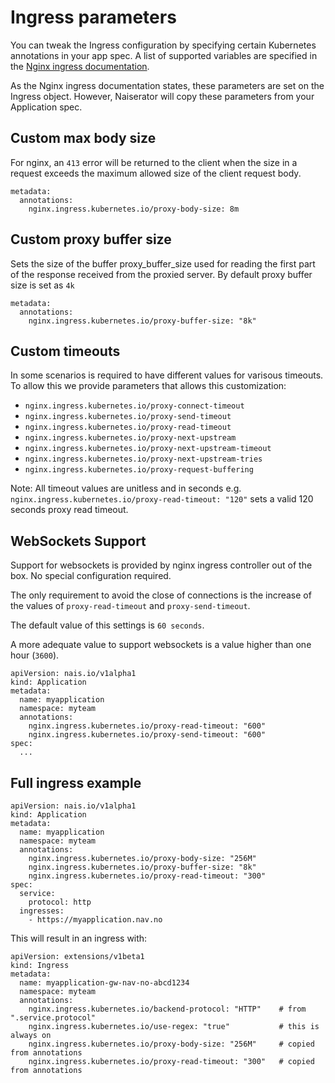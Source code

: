 # Ingress parameters

You can tweak the Ingress configuration by specifying certain Kubernetes annotations in your app spec.
A list of supported variables are specified in the
[Nginx ingress documentation](https://kubernetes.github.io/ingress-nginx/user-guide/nginx-configuration/annotations/).

As the Nginx ingress documentation states, these parameters are set on the Ingress object.
However, Naiserator will copy these parameters from your Application spec.

## Custom max body size

For nginx, an `413` error will be returned to the client when the size in a request exceeds the maximum allowed size of the client request body. 

```
metadata:
  annotations:
    nginx.ingress.kubernetes.io/proxy-body-size: 8m
```

## Custom proxy buffer size

Sets the size of the buffer proxy_buffer_size used for reading the first part of the response received from the proxied server. By default proxy buffer size is set as `4k`

```
metadata:
  annotations:
    nginx.ingress.kubernetes.io/proxy-buffer-size: "8k"
```

## Custom timeouts

In some scenarios is required to have different values for varisous timeouts. To allow this we provide parameters that allows this customization:

* `nginx.ingress.kubernetes.io/proxy-connect-timeout`
* `nginx.ingress.kubernetes.io/proxy-send-timeout`
* `nginx.ingress.kubernetes.io/proxy-read-timeout`
* `nginx.ingress.kubernetes.io/proxy-next-upstream`
* `nginx.ingress.kubernetes.io/proxy-next-upstream-timeout`
* `nginx.ingress.kubernetes.io/proxy-next-upstream-tries`
* `nginx.ingress.kubernetes.io/proxy-request-buffering`

Note: All timeout values are unitless and in seconds e.g. `nginx.ingress.kubernetes.io/proxy-read-timeout: "120"` sets a valid 120 seconds proxy read timeout.

## WebSockets Support

Support for websockets is provided by nginx ingress controller out of the box. No special configuration required.

The only requirement to avoid the close of connections is the increase of the values of `proxy-read-timeout` and `proxy-send-timeout`.

The default value of this settings is `60 seconds`.

A more adequate value to support websockets is a value higher than one hour (`3600`).

```
apiVersion: nais.io/v1alpha1
kind: Application
metadata:
  name: myapplication
  namespace: myteam
  annotations:
    nginx.ingress.kubernetes.io/proxy-read-timeout: "600"
    nginx.ingress.kubernetes.io/proxy-send-timeout: "600"
spec:
  ...
```

## Full ingress example

```
apiVersion: nais.io/v1alpha1
kind: Application
metadata:
  name: myapplication
  namespace: myteam
  annotations:
    nginx.ingress.kubernetes.io/proxy-body-size: "256M"
    nginx.ingress.kubernetes.io/proxy-buffer-size: "8k"
    nginx.ingress.kubernetes.io/proxy-read-timeout: "300"
spec:
  service:
    protocol: http
  ingresses:
    - https://myapplication.nav.no
```

This will result in an ingress with:

```
apiVersion: extensions/v1beta1
kind: Ingress
metadata:
  name: myapplication-gw-nav-no-abcd1234
  namespace: myteam
  annotations:
    nginx.ingress.kubernetes.io/backend-protocol: "HTTP"    # from ".service.protocol"
    nginx.ingress.kubernetes.io/use-regex: "true"           # this is always on
    nginx.ingress.kubernetes.io/proxy-body-size: "256M"     # copied from annotations
    nginx.ingress.kubernetes.io/proxy-read-timeout: "300"   # copied from annotations
```
